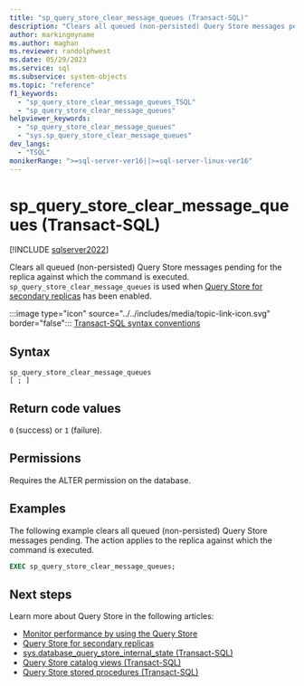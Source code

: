 ```yaml
---
title: "sp_query_store_clear_message_queues (Transact-SQL)"
description: "Clears all queued (non-persisted) Query Store messages pending for the replica against which the command is executed."
author: markingmyname
ms.author: maghan
ms.reviewer: randolphwest
ms.date: 05/29/2023
ms.service: sql
ms.subservice: system-objects
ms.topic: "reference"
f1_keywords:
  - "sp_query_store_clear_message_queues_TSQL"
  - "sp_query_store_clear_message_queues"
helpviewer_keywords:
  - "sp_query_store_clear_message_queues"
  - "sys.sp_query_store_clear_message_queues"
dev_langs:
  - "TSQL"
monikerRange: ">=sql-server-ver16||>=sql-server-linux-ver16"
---
```

# sp_query_store_clear_message_queues (Transact-SQL)

[!INCLUDE [sqlserver2022](../../includes/applies-to-version/sqlserver2022.md)]

Clears all queued (non-persisted) Query Store messages pending for the replica against which the command is executed. `sp_query_store_clear_message_queues` is used when [Query Store for secondary replicas](../performance/query-store-for-secondary-replicas.md) has been enabled.

:::image type="icon" source="../../includes/media/topic-link-icon.svg" border="false"::: [Transact-SQL syntax conventions](../../t-sql/language-elements/transact-sql-syntax-conventions-transact-sql.md)

## Syntax

```syntaxsql
sp_query_store_clear_message_queues
[ ; ]
```

## Return code values

`0` (success) or `1` (failure).

## Permissions

Requires the ALTER permission on the database.

## Examples

The following example clears all queued (non-persisted) Query Store messages pending. The action applies to the replica against which the command is executed.

```sql
EXEC sp_query_store_clear_message_queues;
```

## Next steps

Learn more about Query Store in the following articles:

- [Monitor performance by using the Query Store](../performance/monitoring-performance-by-using-the-query-store.md)
- [Query Store for secondary replicas](../performance/query-store-for-secondary-replicas.md)
- [sys.database_query_store_internal_state (Transact-SQL)](../system-catalog-views/sys-database-query-store-internal-state-transact-sql.md)
- [Query Store catalog views (Transact-SQL)](../system-catalog-views/query-store-catalog-views-transact-sql.md)
- [Query Store stored procedures (Transact-SQL)](query-store-stored-procedures-transact-sql.md)
